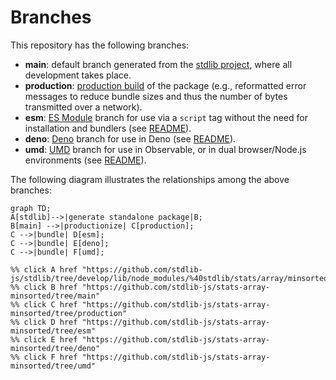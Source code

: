 <!--

@license Apache-2.0

Copyright (c) 2022 The Stdlib Authors.

Licensed under the Apache License, Version 2.0 (the "License");
you may not use this file except in compliance with the License.
You may obtain a copy of the License at

    http://www.apache.org/licenses/LICENSE-2.0

Unless required by applicable law or agreed to in writing, software
distributed under the License is distributed on an "AS IS" BASIS,
WITHOUT WARRANTIES OR CONDITIONS OF ANY KIND, either express or implied.
See the License for the specific language governing permissions and
limitations under the License.

-->

# Branches

This repository has the following branches:

-   **main**: default branch generated from the [stdlib project][stdlib-url], where all development takes place.
-   **production**: [production build][production-url] of the package (e.g., reformatted error messages to reduce bundle sizes and thus the number of bytes transmitted over a network).
-   **esm**: [ES Module][esm-url] branch for use via a `script` tag without the need for installation and bundlers (see [README][esm-readme]).
-   **deno**: [Deno][deno-url] branch for use in Deno (see [README][deno-readme]).
-   **umd**: [UMD][umd-url] branch for use in Observable, or in dual browser/Node.js environments (see [README][umd-readme]).

The following diagram illustrates the relationships among the above branches:

```mermaid
graph TD;
A[stdlib]-->|generate standalone package|B;
B[main] -->|productionize| C[production];
C -->|bundle| D[esm];
C -->|bundle| E[deno];
C -->|bundle| F[umd];

%% click A href "https://github.com/stdlib-js/stdlib/tree/develop/lib/node_modules/%40stdlib/stats/array/minsorted"
%% click B href "https://github.com/stdlib-js/stats-array-minsorted/tree/main"
%% click C href "https://github.com/stdlib-js/stats-array-minsorted/tree/production"
%% click D href "https://github.com/stdlib-js/stats-array-minsorted/tree/esm"
%% click E href "https://github.com/stdlib-js/stats-array-minsorted/tree/deno"
%% click F href "https://github.com/stdlib-js/stats-array-minsorted/tree/umd"
```

[stdlib-url]: https://github.com/stdlib-js/stdlib/tree/develop/lib/node_modules/%40stdlib/stats/array/minsorted
[production-url]: https://github.com/stdlib-js/stats-array-minsorted/tree/production
[deno-url]: https://github.com/stdlib-js/stats-array-minsorted/tree/deno
[deno-readme]: https://github.com/stdlib-js/stats-array-minsorted/blob/deno/README.md
[umd-url]: https://github.com/stdlib-js/stats-array-minsorted/tree/umd
[umd-readme]: https://github.com/stdlib-js/stats-array-minsorted/blob/umd/README.md
[esm-url]: https://github.com/stdlib-js/stats-array-minsorted/tree/esm
[esm-readme]: https://github.com/stdlib-js/stats-array-minsorted/blob/esm/README.md